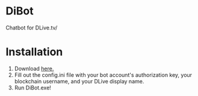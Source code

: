# DiBot
Chatbot for DLive.tv/

# Installation
1. Download [here.](https://github.com/DustyFrableDev/DiBot/releases)
2. Fill out the config.ini file with your bot account's authorization key, your blockchain username, and your DLive display name.
3. Run DiBot.exe!
